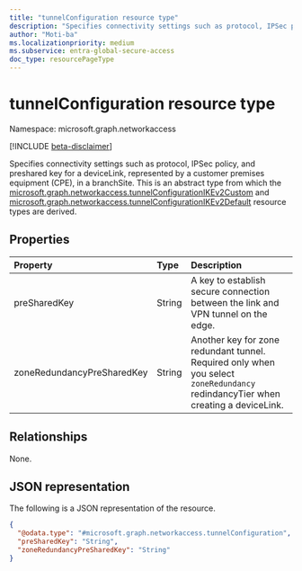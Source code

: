 ```yaml
---
title: "tunnelConfiguration resource type"
description: "Specifies connectivity settings such as protocol, IPSec policy, and preshared key for a customer premises equipment (CPE) in a branchSite."
author: "Moti-ba"
ms.localizationpriority: medium
ms.subservice: entra-global-secure-access
doc_type: resourcePageType
---
```


# tunnelConfiguration resource type

Namespace: microsoft.graph.networkaccess

[!INCLUDE [beta-disclaimer](../../includes/beta-disclaimer.md)]

Specifies connectivity settings such as protocol, IPSec policy, and preshared key for a deviceLink, represented by a customer premises equipment (CPE), in a branchSite.
This is an abstract type from which the [microsoft.graph.networkaccess.tunnelConfigurationIKEv2Custom](networkaccess-tunnelconfigurationikev2custom.md) and [microsoft.graph.networkaccess.tunnelConfigurationIKEv2Default](networkaccess-tunnelconfigurationikev2default.md) resource types are derived.

## Properties
|Property|Type|Description|
|:---|:---|:---|
|preSharedKey|String|A key to establish secure connection between the link and VPN tunnel on the edge.|
|zoneRedundancyPreSharedKey|String|Another key for zone redundant tunnel. Required only when you select `zoneRedundancy` redindancyTier when creating a deviceLink.|

## Relationships
None.

## JSON representation
The following is a JSON representation of the resource.
<!-- {
  "blockType": "resource",
  "@odata.type": "microsoft.graph.networkaccess.tunnelConfiguration"
}
-->
``` json
{
  "@odata.type": "#microsoft.graph.networkaccess.tunnelConfiguration",
  "preSharedKey": "String",
  "zoneRedundancyPreSharedKey": "String"
}
```

